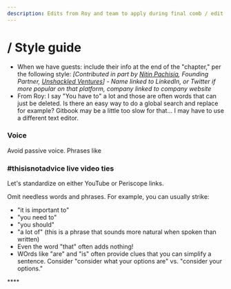 ```yaml
---
description: Edits from Roy and team to apply during final comb / edit
---
```


# / Style guide

* When we have guests: include their info at the end of the "chapter," per the following style: _\[Contributed in part by_ [_Nitin Pachisia_](https://www.linkedin.com/in/npachisia/)_, Founding Partner,_ [_Unshackled Ventures_](https://www.unshackledvc.com/)_\] - Name linked to LinkedIn, or Twitter if more popular on that platform, company linked to company website_
* From Roy: I say "You have to" a lot and those are often words that can just be deleted. Is there an easy way to do a global search and replace for example? Gitbook may be a little too slow for that... I may have to use a different text editor.

### Voice

Avoid passive voice. Phrases like 


### #thisisnotadvice live video ties

Let's standardize on either YouTube or Periscope links.

  


Omit needless words and phrases. For example, you can usually strike:
* "it is important to"
* "you need to"
* "you should"
* "a lot of" (this is a phrase that sounds more natural when spoken than written)
* Even the word "that" often adds nothing!
* WOrds like "are" and "is" often provide clues that you can simplify a sentence. Consider "consider what your options are" vs. "consider your options."

\*\*\*\*

